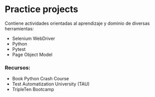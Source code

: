# Practice projects

Contiene actividades orientadas al aprendizaje y dominio de diversas herramientas:

- Selenium WebDriver
- Python
- Pytest
- Page Object Model

### Recursos:

- Book Python Crash Course
- Test Automatization University (TAU)
- TripleTen Bootcamp
